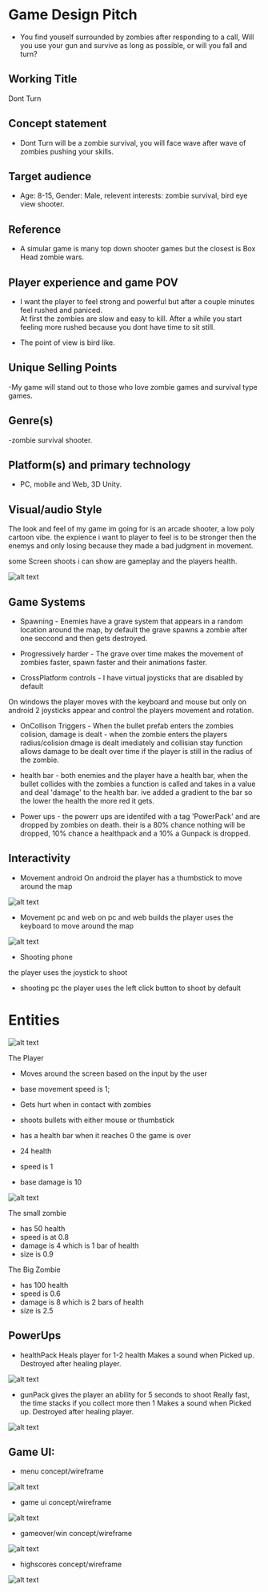 # Game Design Pitch

- You find youself surrounded by zombies after responding to a call, 
Will you use your gun and survive as long as possible, or will you fall and turn?
 
## Working Title
Dont Turn

## Concept statement  
- Dont Turn will be a zombie survival, you will face wave after wave of zombies pushing your skills.

## Target audience  
- Age: 8-15, Gender: Male, relevent interests: zombie survival, bird eye view shooter. 

## Reference
- A simular game is many top down shooter games but the closest is Box Head zombie wars.

## Player experience and game POV 
 
- I want the player to feel strong and powerful but after a couple minutes feel rushed and paniced.  
At first the zombies are slow and easy to kill. After a while you start feeling  more rushed because you dont have time to sit still.

- The point of view is bird like.

## Unique Selling Points

-My game will stand out to those who love zombie games and survival type games.

## Genre(s) 

-zombie survival shooter.

## Platform(s) and primary technology 

- PC, mobile and Web, 3D Unity.

## Visual/audio Style 
The look and feel of my game im going for is an arcade shooter, a low poly cartoon vibe.
the expience i want to player to feel is to be stronger then the enemys and only losing because they made a bad judgment in movement.

some Screen shoots i can show are gameplay and the players health.

![alt text](./images/Health.png "Logo Title Health 3")

## Game Systems

- Spawning - Enemies have a grave system that appears in a random location around the map, by default the grave spawns a zombie after one seccond and then gets destroyed.

- Progressively harder - The grave over time makes the movement of zombies faster, spawn faster and their animations faster.

- CrossPlatform controls - I have virtual joysticks that are disabled by default

On windows the player moves with the keyboard and mouse but only on android 2 joysticks appear and control the players movement and rotation.

- OnCollison Triggers - When the bullet prefab enters the zombies colision, damage is dealt - when the zombie enters the players radius/colision dmage is dealt imediately and collisian stay function allows damage to be dealt over time if the player is still in the radius of the zombie.

- health bar - both enemies and the player have a health bar, when the bullet collides with the zombies a function is called and takes in a value and deal 'damage' to the health bar. ive added a gradient to the bar so the lower the health the more red it gets.

- Power ups - the powerr ups are identifed with a tag 'PowerPack' and are dropped by zombies on death. their is a 80% chance nothing will be dropped, 10% chance a healthpack and a 10% a Gunpack is dropped.

## Interactivity

- Movement android
On android the player has a thumbstick to move around the map 

![alt text](./images/Thumbstick.png "Menu Text 5")

- Movement pc and web
on pc and web builds the player uses the keyboard to move around the map

![alt text](./images/wasd.png "Menu Text 5")

- Shooting phone

the player uses the joystick to shoot

- shooting pc
the player uses the left click button to shoot by default

# Entities

![alt text](./images/player.png "Logo Title Text 1")

 The Player
  - Moves around the screen based on the input by the user
  - base movement speed is 1;
  - Gets hurt when in contact with zombies
  - shoots bullets with either mouse or thumbstick
  - has a health bar when it reaches 0 the game is over

  - 24 health
  - speed is 1
  - base damage is 10
 
![alt text](./images/GamePlay.png "Logo Title Text 1")

 The small zombie
 - has 50 health
 - speed is at 0.8
 - damage is 4 which is 1 bar of health
 - size is 0.9

The Big Zombie
- has 100 health
- speed is 0.6
- damage is 8 which is 2 bars of health
- size is 2.5

## PowerUps

- healthPack
 Heals player for 1-2 health
 Makes a sound when Picked up.
 Destroyed after healing player.

![alt text](./images/HealthPack.png "Logo Title Text 1")

- gunPack
 gives the player an ability for 5 seconds to shoot Really fast, the time stacks if you collect more then 1
 Makes a sound when Picked up.
 Destroyed after healing player.

![alt text](./images/GamePack.png "Logo Title Text 1")

## Game UI:
- menu concept/wireframe

![alt text](./images/Menu.png "Menu Text 5")

- game ui concept/wireframe

![alt text](./images/GameUI.png "gameUI Text 2")

- gameover/win concept/wireframe

![alt text](./images/WinScreen.png "winscreen Text 6")

- highscores concept/wireframe

![alt text](./images/HighScore.png "highscore Text 4")





